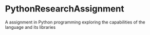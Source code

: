 # PythonResearchAssignment
A assignment in Python programming exploring the capabilities of the language and its libraries
